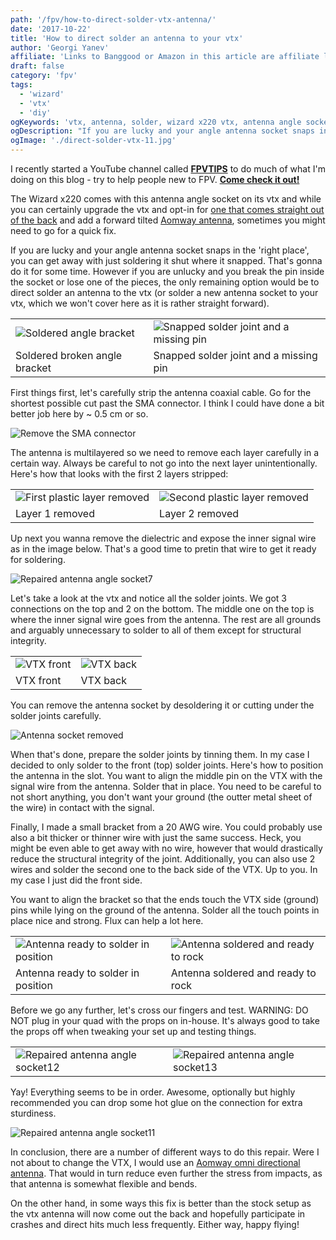 ```yaml
---
path: '/fpv/how-to-direct-solder-vtx-antenna/'
date: '2017-10-22'
title: 'How to direct solder an antenna to your vtx'
author: 'Georgi Yanev'
affiliate: 'Links to Banggood or Amazon in this article are affiliate links and would support the blog if used to make a purchase.'
draft: false
category: 'fpv'
tags:
  - 'wizard'
  - 'vtx'
  - 'diy'
ogKeywords: 'vtx, antenna, solder, wizard x220 vtx, antenna angle socket broken, how to fix wizard x220 vtx antenna, SMA connector, RP-SMA connector'
ogDescription: "If you are lucky and your angle antenna socket snaps in the 'right place', you can get away with just soldering it shut where it snapped. However if you are unlucky and you break the pin inside the socket or lose one of the pieces, the only remaining option would be to direct solder an antenna to the vtx."
ogImage: './direct-solder-vtx-11.jpg'
---
```


<div class="article-update-notification">
  I recently started a YouTube channel called <strong><a href="https://www.youtube.com/@FPVtips" target="_blank" rel="noopener noreferrer">FPVTIPS</a></strong> to do much of what I'm doing on this blog - try to help people new to FPV. <strong><a href="https://www.youtube.com/@FPVtips" target="_blank" rel="noopener noreferrer">Come check it out!</a></strong>
</div>

The Wizard x220 comes with this antenna angle socket on its vtx and while you can certainly upgrade the vtx and opt-in for [one that comes straight out of the back][1] and add a forward tilted [Aomway antenna][2], sometimes you might need to go for a quick fix.

If you are lucky and your angle antenna socket snaps in the 'right place', you can get away with just soldering it shut where it snapped. That's gonna do it for some time. However if you are unlucky and you break the pin inside the socket or lose one of the pieces, the only remaining option would be to direct solder an antenna to the vtx (or solder a new antenna socket to your vtx, which we won't cover here as it is rather straight forward).

|                                                    |                                                                    |
| -------------------------------------------------- | ------------------------------------------------------------------ |
| ![Soldered angle bracket](direct-solder-vtx-0.jpg) | ![Snapped solder joint and a missing pin](direct-solder-vtx-1.jpg) |
| Soldered broken angle bracket                      | Snapped solder joint and a missing pin                             |

First things first, let's carefully strip the antenna coaxial cable. Go for the shortest possible cut past the SMA connector. I think I could have done a bit better job here by ~ 0.5 cm or so.

![Remove the SMA connector](direct-solder-vtx-2.jpg)

The antenna is multilayered so we need to remove each layer carefully in a certain way. Always be careful to not go into the next layer unintentionally. Here's how that looks with the first 2 layers stripped:

|                                                         |                                                          |
| ------------------------------------------------------- | -------------------------------------------------------- |
| ![First plastic layer removed](direct-solder-vtx-5.jpg) | ![Second plastic layer removed](direct-solder-vtx-6.jpg) |
| Layer 1 removed                                         | Layer 2 removed                                          |

Up next you wanna remove the dielectric and expose the inner signal wire as in the image below. That's a good time to pretin that wire to get it ready for soldering.

![Repaired antenna angle socket7](direct-solder-vtx-7.jpg)

Let's take a look at the vtx and notice all the solder joints. We got 3 connections on the top and 2 on the bottom. The middle one on the top is where the inner signal wire goes from the antenna. The rest are all grounds and arguably unnecessary to solder to all of them except for structural integrity.

|                                       |                                      |
| ------------------------------------- | ------------------------------------ |
| ![VTX front](direct-solder-vtx-3.jpg) | ![VTX back](direct-solder-vtx-4.jpg) |
| VTX front                             | VTX back                             |

You can remove the antenna socket by desoldering it or cutting under the solder joints carefully.

![Antenna socket removed](direct-solder-vtx-8.jpg)

When that's done, prepare the solder joints by tinning them. In my case I decided to only solder to the front (top) solder joints. Here's how to position the antenna in the slot. You want to align the middle pin on the VTX with the signal wire from the antenna. Solder that in place. You need to be careful to not short anything, you don't want your ground (the outter metal sheet of the wire) in contact with the signal.

Finally, I made a small bracket from a 20 AWG wire. You could probably use also a bit thicker or thinner wire with just the same success. Heck, you might be even able to get away with no wire, however that would drastically reduce the structural integrity of the joint. Additionally, you can also use 2 wires and solder the second one to the back side of the VTX. Up to you. In my case I just did the front side.

You want to align the bracket so that the ends touch the VTX side (ground) pins while lying on the ground of the antenna. Solder all the touch points in place nice and strong. Flux can help a lot here.

|                                                                 |                                                                 |
| --------------------------------------------------------------- | --------------------------------------------------------------- |
| ![Antenna ready to solder in position](direct-solder-vtx-9.jpg) | ![Antenna soldered and ready to rock](direct-solder-vtx-10.jpg) |
| Antenna ready to solder in position                             | Antenna soldered and ready to rock                              |

Before we go any further, let's cross our fingers and test. WARNING: DO NOT plug in your quad with the props on in-house. It's always good to take the props off when tweaking your set up and testing things.

|                                                              |                                                              |
| ------------------------------------------------------------ | ------------------------------------------------------------ |
| ![Repaired antenna angle socket12](direct-solder-vtx-12.jpg) | ![Repaired antenna angle socket13](direct-solder-vtx-13.jpg) |

Yay! Everything seems to be in order. Awesome, optionally but highly recommended you can drop some hot glue on the connection for extra sturdiness.

![Repaired antenna angle socket11](direct-solder-vtx-11.jpg)

In conclusion, there are a number of different ways to do this repair. Were I not about to change the VTX, I would use an [Aomway omni directional antenna][2]. That would in turn reduce even further the stress from impacts, as that antenna is somewhat flexible and bends.

On the other hand, in some ways this fix is better than the stock setup as the vtx antenna will now come out the back and hopefully participate in crashes and direct hits much less frequently. Either way, happy flying!

[0]: Linkslist
[1]: https://bit.ly/eachine-vtx
[2]: https://bit.ly/aomway-antenna
